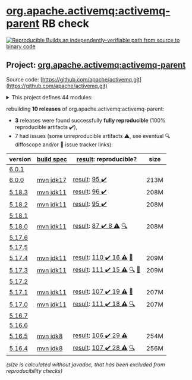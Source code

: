 [org.apache.activemq:activemq-parent](https://central.sonatype.com/artifact/org.apache.activemq/activemq-parent/versions) RB check
=======

[![Reproducible Builds](https://reproducible-builds.org/images/logos/rb.svg) an independently-verifiable path from source to binary code](https://reproducible-builds.org/)

## Project: [org.apache.activemq:activemq-parent](https://central.sonatype.com/artifact/org.apache.activemq/activemq-parent/versions)

Source code: [https://github.com/apache/activemq.git](https://github.com/apache/activemq.git)

<details><summary>This project defines 44 modules:</summary>

* [org.apache.activemq.tooling:activemq-joram-jms-tests](https://central.sonatype.com/artifact/org.apache.activemq.tooling/activemq-joram-jms-tests/6.0.0)
* [org.apache.activemq.tooling:activemq-junit](https://central.sonatype.com/artifact/org.apache.activemq.tooling/activemq-junit/6.0.0)
* [org.apache.activemq.tooling:activemq-maven-plugin](https://central.sonatype.com/artifact/org.apache.activemq.tooling/activemq-maven-plugin/6.0.0)
* [org.apache.activemq.tooling:activemq-memtest-maven-plugin](https://central.sonatype.com/artifact/org.apache.activemq.tooling/activemq-memtest-maven-plugin/6.0.0)
* [org.apache.activemq.tooling:activemq-perf-maven-plugin](https://central.sonatype.com/artifact/org.apache.activemq.tooling/activemq-perf-maven-plugin/6.0.0)
* [org.apache.activemq.tooling:activemq-tooling](https://central.sonatype.com/artifact/org.apache.activemq.tooling/activemq-tooling/6.0.0)
* [org.apache.activemq:activemq-all](https://central.sonatype.com/artifact/org.apache.activemq/activemq-all/6.0.0)
* [org.apache.activemq:activemq-amqp](https://central.sonatype.com/artifact/org.apache.activemq/activemq-amqp/6.0.0)
* [org.apache.activemq:activemq-blueprint](https://central.sonatype.com/artifact/org.apache.activemq/activemq-blueprint/6.0.0)
* [org.apache.activemq:activemq-broker](https://central.sonatype.com/artifact/org.apache.activemq/activemq-broker/6.0.0)
* [org.apache.activemq:activemq-camel](https://central.sonatype.com/artifact/org.apache.activemq/activemq-camel/6.0.0)
* [org.apache.activemq:activemq-cf](https://central.sonatype.com/artifact/org.apache.activemq/activemq-cf/6.0.0)
* [org.apache.activemq:activemq-client](https://central.sonatype.com/artifact/org.apache.activemq/activemq-client/6.0.0)
* [org.apache.activemq:activemq-client-jakarta](https://central.sonatype.com/artifact/org.apache.activemq/activemq-client-jakarta/6.0.0)
* [org.apache.activemq:activemq-console](https://central.sonatype.com/artifact/org.apache.activemq/activemq-console/6.0.0)
* [org.apache.activemq:activemq-http](https://central.sonatype.com/artifact/org.apache.activemq/activemq-http/6.0.0)
* [org.apache.activemq:activemq-itests-spring31](https://central.sonatype.com/artifact/org.apache.activemq/activemq-itests-spring31/6.0.0)
* [org.apache.activemq:activemq-jaas](https://central.sonatype.com/artifact/org.apache.activemq/activemq-jaas/6.0.0)
* [org.apache.activemq:activemq-jdbc-store](https://central.sonatype.com/artifact/org.apache.activemq/activemq-jdbc-store/6.0.0)
* [org.apache.activemq:activemq-jms-pool](https://central.sonatype.com/artifact/org.apache.activemq/activemq-jms-pool/6.0.0)
* [org.apache.activemq:activemq-kahadb-store](https://central.sonatype.com/artifact/org.apache.activemq/activemq-kahadb-store/6.0.0)
* [org.apache.activemq:activemq-karaf](https://central.sonatype.com/artifact/org.apache.activemq/activemq-karaf/6.0.0)
* [org.apache.activemq:activemq-karaf-itest](https://central.sonatype.com/artifact/org.apache.activemq/activemq-karaf-itest/6.0.0)
* [org.apache.activemq:activemq-leveldb-store](https://central.sonatype.com/artifact/org.apache.activemq/activemq-leveldb-store/6.0.0)
* [org.apache.activemq:activemq-log4j-appender](https://central.sonatype.com/artifact/org.apache.activemq/activemq-log4j-appender/6.0.0)
* [org.apache.activemq:activemq-mqtt](https://central.sonatype.com/artifact/org.apache.activemq/activemq-mqtt/6.0.0)
* [org.apache.activemq:activemq-openwire-generator](https://central.sonatype.com/artifact/org.apache.activemq/activemq-openwire-generator/6.0.0)
* [org.apache.activemq:activemq-openwire-legacy](https://central.sonatype.com/artifact/org.apache.activemq/activemq-openwire-legacy/6.0.0)
* [org.apache.activemq:activemq-osgi](https://central.sonatype.com/artifact/org.apache.activemq/activemq-osgi/6.0.0)
* [org.apache.activemq:activemq-parent](https://central.sonatype.com/artifact/org.apache.activemq/activemq-parent/6.0.0)
* [org.apache.activemq:activemq-partition](https://central.sonatype.com/artifact/org.apache.activemq/activemq-partition/6.0.0)
* [org.apache.activemq:activemq-pool](https://central.sonatype.com/artifact/org.apache.activemq/activemq-pool/6.0.0)
* [org.apache.activemq:activemq-ra](https://central.sonatype.com/artifact/org.apache.activemq/activemq-ra/6.0.0)
* [org.apache.activemq:activemq-rar](https://central.sonatype.com/artifact/org.apache.activemq/activemq-rar/6.0.0)
* [org.apache.activemq:activemq-run](https://central.sonatype.com/artifact/org.apache.activemq/activemq-run/6.0.0)
* [org.apache.activemq:activemq-runtime-config](https://central.sonatype.com/artifact/org.apache.activemq/activemq-runtime-config/6.0.0)
* [org.apache.activemq:activemq-shiro](https://central.sonatype.com/artifact/org.apache.activemq/activemq-shiro/6.0.0)
* [org.apache.activemq:activemq-spring](https://central.sonatype.com/artifact/org.apache.activemq/activemq-spring/6.0.0)
* [org.apache.activemq:activemq-stomp](https://central.sonatype.com/artifact/org.apache.activemq/activemq-stomp/6.0.0)
* [org.apache.activemq:activemq-unit-tests](https://central.sonatype.com/artifact/org.apache.activemq/activemq-unit-tests/6.0.0)
* [org.apache.activemq:activemq-web](https://central.sonatype.com/artifact/org.apache.activemq/activemq-web/6.0.0)
* [org.apache.activemq:activemq-web-console](https://central.sonatype.com/artifact/org.apache.activemq/activemq-web-console/6.0.0)
* [org.apache.activemq:activemq-web-demo](https://central.sonatype.com/artifact/org.apache.activemq/activemq-web-demo/6.0.0)
* [org.apache.activemq:apache-activemq](https://central.sonatype.com/artifact/org.apache.activemq/apache-activemq/6.0.0)
</details>

rebuilding **10 releases** of org.apache.activemq:activemq-parent:
- **3** releases were found successfully **fully reproducible** (100% reproducible artifacts :heavy_check_mark:),
- 7 had issues (some unreproducible artifacts :warning:, see eventual :mag: diffoscope and/or :memo: issue tracker links):

| version | [build spec](/BUILDSPEC.md) | [result](https://reproducible-builds.org/docs/jvm/): reproducible? | size |
| -- | --------- | ------ | -- |
| [6.0.1](https://central.sonatype.com/artifact/org.apache.activemq/activemq-parent/6.0.1/pom) | | | |
| [6.0.0](https://central.sonatype.com/artifact/org.apache.activemq/activemq-parent/6.0.0/pom) | [mvn jdk17](activemq-6.0.0.buildspec) | [result](activemq-parent-6.0.0.buildinfo): [95 :heavy_check_mark: ](activemq-parent-6.0.0.buildcompare) | 213M |
| [5.18.3](https://central.sonatype.com/artifact/org.apache.activemq/activemq-parent/5.18.3/pom) | [mvn jdk11](activemq-5.18.3.buildspec) | [result](activemq-parent-5.18.3.buildinfo): [96 :heavy_check_mark: ](activemq-parent-5.18.3.buildcompare) | 208M |
| [5.18.2](https://central.sonatype.com/artifact/org.apache.activemq/activemq-parent/5.18.2/pom) | [mvn jdk11](activemq-5.18.2.buildspec) | [result](activemq-parent-5.18.2.buildinfo): [95 :heavy_check_mark: ](activemq-parent-5.18.2.buildcompare) | 208M |
| [5.18.1](https://central.sonatype.com/artifact/org.apache.activemq/activemq-parent/5.18.1/pom) | | | |
| [5.18.0](https://central.sonatype.com/artifact/org.apache.activemq/activemq-parent/5.18.0/pom) | [mvn jdk11](activemq-5.18.0.buildspec) | [result](activemq-parent-5.18.0.buildinfo): [87 :heavy_check_mark:  8 :warning:](activemq-parent-5.18.0.buildcompare) [:mag:](activemq-parent-5.18.0.diffoscope) | 208M |
| [5.17.6](https://central.sonatype.com/artifact/org.apache.activemq/activemq-parent/5.17.6/pom) | | | |
| [5.17.5](https://central.sonatype.com/artifact/org.apache.activemq/activemq-parent/5.17.5/pom) | | | |
| [5.17.4](https://central.sonatype.com/artifact/org.apache.activemq/activemq-parent/5.17.4/pom) | [mvn jdk11](activemq-5.17.4.buildspec) | [result](activemq-parent-5.17.4.buildinfo): [110 :heavy_check_mark:  16 :warning:](activemq-parent-5.17.4.buildcompare) [:memo:](https://github.com/apache/activemq/pull/836) | 209M |
| [5.17.3](https://central.sonatype.com/artifact/org.apache.activemq/activemq-parent/5.17.3/pom) | [mvn jdk11](activemq-5.17.3.buildspec) | [result](activemq-parent-5.17.3.buildinfo): [111 :heavy_check_mark:  15 :warning:](activemq-parent-5.17.3.buildcompare) [:mag:](activemq-parent-5.17.3.diffoscope) [:memo:](https://github.com/apache/activemq/pull/836) | 209M |
| [5.17.2](https://central.sonatype.com/artifact/org.apache.activemq/activemq-parent/5.17.2/pom) | | | |
| [5.17.1](https://central.sonatype.com/artifact/org.apache.activemq/activemq-parent/5.17.1/pom) | [mvn jdk11](activemq-5.17.1.buildspec) | [result](activemq-parent-5.17.1.buildinfo): [107 :heavy_check_mark:  19 :warning:](activemq-parent-5.17.1.buildcompare) [:memo:](https://github.com/apache/activemq/pull/836) | 207M |
| [5.17.0](https://central.sonatype.com/artifact/org.apache.activemq/activemq-parent/5.17.0/pom) | [mvn jdk11](activemq-5.17.0.buildspec) | [result](activemq-parent-5.17.0.buildinfo): [111 :heavy_check_mark:  18 :warning:](activemq-parent-5.17.0.buildcompare) [:mag:](activemq-parent-5.17.0.diffoscope) | 207M |
| [5.16.7](https://central.sonatype.com/artifact/org.apache.activemq/activemq-parent/5.16.7/pom) | | | |
| [5.16.6](https://central.sonatype.com/artifact/org.apache.activemq/activemq-parent/5.16.6/pom) | | | |
| [5.16.5](https://central.sonatype.com/artifact/org.apache.activemq/activemq-parent/5.16.5/pom) | [mvn jdk8](activemq-5.16.5.buildspec) | [result](activemq-parent-5.16.5.buildinfo): [106 :heavy_check_mark:  29 :warning:](activemq-parent-5.16.5.buildcompare) | 254M |
| [5.16.4](https://central.sonatype.com/artifact/org.apache.activemq/activemq-parent/5.16.4/pom) | [mvn jdk8](activemq-5.16.4.buildspec) | [result](activemq-parent-5.16.4.buildinfo): [107 :heavy_check_mark:  28 :warning:](activemq-parent-5.16.4.buildcompare) [:mag:](activemq-parent-5.16.4.diffoscope) | 256M |

<i>(size is calculated without javadoc, that has been excluded from reproducibility checks)</i>
